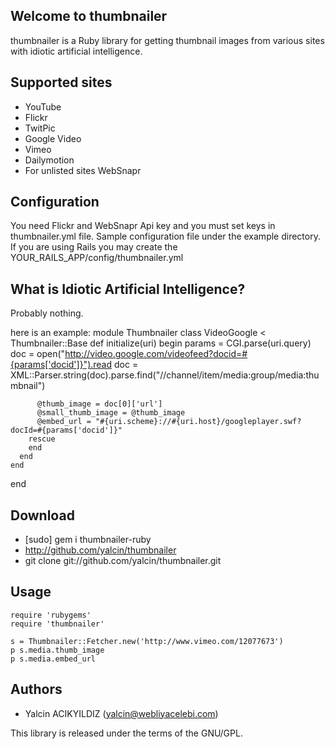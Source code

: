 Welcome to thumbnailer
--------------------

thumbnailer is a Ruby library for getting thumbnail images from various sites with idiotic artificial intelligence.

Supported sites
---------------

- YouTube
- Flickr
- TwitPic
- Google Video
- Vimeo
- Dailymotion
- For unlisted sites WebSnapr

Configuration
--------------
You need Flickr and WebSnapr Api key and you must set keys in thumbnailer.yml file.
Sample configuration file under the example directory. If you are using Rails you may create the YOUR_RAILS_APP/config/thumbnailer.yml

What is Idiotic Artificial Intelligence?
----------------------------------------
Probably nothing.

here is an example:
  module Thumbnailer
    class VideoGoogle < Thumbnailer::Base
      def initialize(uri)
        begin
          params = CGI.parse(uri.query)
          doc = open("http://video.google.com/videofeed?docid=#{params['docid']}").read
          doc = XML::Parser.string(doc).parse.find("//channel/item/media:group/media:thumbnail")

          @thumb_image = doc[0]['url']
          @small_thumb_image = @thumb_image
          @embed_url = "#{uri.scheme}://#{uri.host}/googleplayer.swf?docId=#{params['docid']}"
        rescue
        end
      end
    end
  end

Download
--------

- [sudo] gem i thumbnailer-ruby
- http://github.com/yalcin/thumbnailer
- git clone git://github.com/yalcin/thumbnailer.git

Usage
-----
    require 'rubygems'
    require 'thumbnailer'

    s = Thumbnailer::Fetcher.new('http://www.vimeo.com/12077673')
    p s.media.thumb_image
    p s.media.embed_url

Authors
-------
- Yalcin ACIKYILDIZ (yalcin@webliyacelebi.com)


This library is released under the terms of the GNU/GPL.

